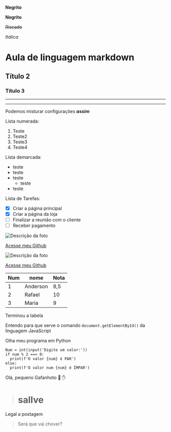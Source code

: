 **Negrito**

__Negrito__

~~Riscado~~

_Itálica_

# Aula de linguagem markdown

## Título 2

### Título 3

***
---

Podemos misturar configurações __*assim*__

Lista numerada:

1. Teste
2. Teste2
3. Teste3
4. Teste4

Lista demarcada:

* teste
* teste
* teste
  * teste
* teste

Lista de Tarefas:

- [X] Criar a página principal
- [X] Criar a página da loja
- [ ] Finalizar a reunião com o cliente
- [ ] Receber pagamento

![Descrição da foto](https://github.com/AndersonJader0/Markdown/assets/105549520/47a0747a-9256-4bcd-a576-cbf890f263ce)

[Acesse meu Github](https://gustavoguanabara.github.io)

![Descrição da foto](https://github.com/AndersonJader0/Markdown/assets/105549520/47a0747a-9256-4bcd-a576-cbf890f263ce)

[Acesse meu Github](https://gustavoguanabara.github.io)

Num | nome | Nota
---|---|---
1 | Anderson | 8,5
2 | Rafael | 10
3 | Maria | 9

Terminou a tabela

Entendo para que serve o comando `document.getElementById()` da linguagem JavaScript

Olha meu programa em Python
```
Num = int(input('Digite um valor:'))
if num % 2 === 0:
  print(f'O valor {num} é PAR')
else:
  print(f'O valor num {num} é ÍMPAR')
```

Olá, pequeno Gafanhoto 🖖 ✋

> # sallve
Legal a postagem

> Será que vai chover?


